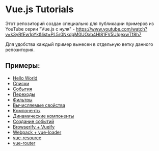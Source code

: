 # Vue.js Tutorials

Этот репозиторий создан специально для публикации примеров из YouTube серии "Vue.js с нуля" - https://www.youtube.com/watch?v=k3yRfEw1pYk&list=PL5r0NkdgM0UOxb4Hl81FV5UIgexwTf8h7

Для удобства каждый пример вынесен в отдельную ветку данного репозитория.

## Примеры:

- [Hello World](https://github.com/GitHubTochkaDev/vuejs-tutorials/tree/lesson1)
- [Списки](https://github.com/GitHubTochkaDev/vuejs-tutorials/tree/lesson2)
- [События](https://github.com/GitHubTochkaDev/vuejs-tutorials/tree/lesson3)
- [Переходы](https://github.com/GitHubTochkaDev/vuejs-tutorials/tree/lesson4)
- [Фильтры](https://github.com/GitHubTochkaDev/vuejs-tutorials/tree/lesson5)
- [Вычисляемые свойства](https://github.com/GitHubTochkaDev/vuejs-tutorials/tree/lesson6)
- [Компоненты](https://github.com/GitHubTochkaDev/vuejs-tutorials/tree/lesson7)
- [Динамические компоненты](https://github.com/GitHubTochkaDev/vuejs-tutorials/tree/lesson8)
- [Создание событий](https://github.com/GitHubTochkaDev/vuejs-tutorials/tree/lesson9)
- [Browserify + Vueify](https://github.com/GitHubTochkaDev/vuejs-tutorials/tree/vueify)
- [Webpack + vue-loader](https://github.com/GitHubTochkaDev/vuejs-tutorials/tree/vue-loader)
- [vue-resource](https://github.com/GitHubTochkaDev/vuejs-tutorials/tree/vue-resource)
- [vue-router](https://github.com/GitHubTochkaDev/vuejs-tutorials/tree/vue-router)